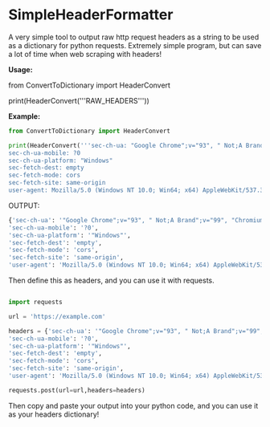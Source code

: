 # SimpleHeaderFormatter
A very simple tool to output raw http request headers as a string to be used as a dictionary for python requests. Extremely simple program, but can save a lot of time when web scraping with headers!

**Usage:**

from ConvertToDictionary import HeaderConvert

print(HeaderConvert('''RAW_HEADERS'''))


**Example:**

```python
from ConvertToDictionary import HeaderConvert

print(HeaderConvert('''sec-ch-ua: "Google Chrome";v="93", " Not;A Brand";v="99", "Chromium";v="93"
sec-ch-ua-mobile: ?0
sec-ch-ua-platform: "Windows"
sec-fetch-dest: empty
sec-fetch-mode: cors
sec-fetch-site: same-origin
user-agent: Mozilla/5.0 (Windows NT 10.0; Win64; x64) AppleWebKit/537.36 (KHTML, like Gecko) Chrome/93.0.4577.82 Safari/537.36'''))
```

OUTPUT: 
```python
{'sec-ch-ua': '"Google Chrome";v="93", " Not;A Brand";v="99", "Chromium";v="93"',
'sec-ch-ua-mobile': '?0',
'sec-ch-ua-platform': '"Windows"',
'sec-fetch-dest': 'empty',
'sec-fetch-mode': 'cors',
'sec-fetch-site': 'same-origin',
'user-agent': 'Mozilla/5.0 (Windows NT 10.0; Win64; x64) AppleWebKit/537.36 (KHTML, like Gecko) Chrome/93.0.4577.82 Safari/537.36'}
```

Then define this as headers, and you can use it with requests.

```python

import requests

url = 'https://example.com'

headers = {'sec-ch-ua': '"Google Chrome";v="93", " Not;A Brand";v="99", "Chromium";v="93"',
'sec-ch-ua-mobile': '?0',
'sec-ch-ua-platform': '"Windows"',
'sec-fetch-dest': 'empty',
'sec-fetch-mode': 'cors',
'sec-fetch-site': 'same-origin',
'user-agent': 'Mozilla/5.0 (Windows NT 10.0; Win64; x64) AppleWebKit/537.36 (KHTML, like Gecko) Chrome/93.0.4577.82 Safari/537.36'}

requests.post(url=url,headers=headers)
```

Then copy and paste your output into your python code, and you can use it as your headers dictionary!
